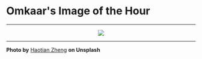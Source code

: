 # Omkaar's Image of the Hour

---

<div align="center">

<a href="https://unsplash.com/photos/a-person-stands-near-a-yakult-advertisement-M0W93TYDoso">
  <img src="https://images.unsplash.com/photo-1753060345898-46141107bd7b?crop=entropy&cs=tinysrgb&fit=max&fm=jpg&ixid=M3w3NjA2Nzh8MHwxfHJhbmRvbXx8fHx8fHx8fDE3NTQzMDg4MDB8&ixlib=rb-4.1.0&q=80&w=1080" style="max-width:100%; height:auto;">
</a>



</div>

---

**Photo by** [Haotian Zheng](https://unsplash.com/@justzht) **on Unsplash**
